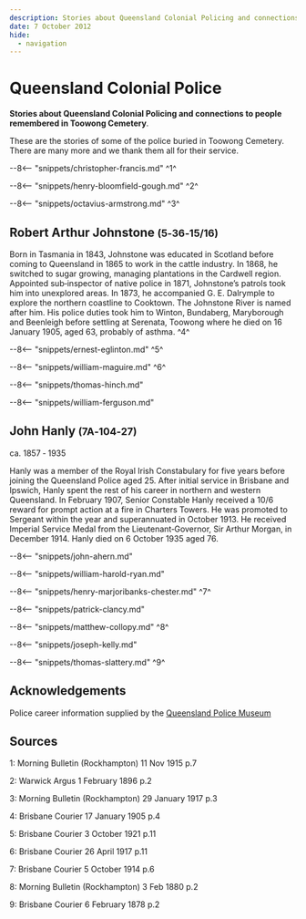 ```yaml
---
description: Stories about Queensland Colonial Policing and connections to people remembered in Toowong Cemetery
date: 7 October 2012
hide:
  - navigation
---
```


# Queensland Colonial Police  

**Stories about Queensland Colonial Policing and connections to people remembered in Toowong Cemetery**.

These are the stories of some of the police buried in Toowong Cemetery. There are many more and we thank them all for their service.

--8<-- "snippets/christopher-francis.md"
^1^

--8<-- "snippets/henry-bloomfield-gough.md"
^2^

--8<-- "snippets/octavius-armstrong.md"
^3^

## Robert Arthur Johnstone <small>(5‑36‑15/16)</small> 

Born in Tasmania in 1843, Johnstone was educated in Scotland before coming to Queensland in 1865 to work in the cattle industry. In 1868, he switched to sugar growing, managing plantations in the Cardwell region. Appointed sub‑inspector of native police in 1871, Johnstone’s patrols took him into unexplored areas. In 1873, he accompanied G. E. Dalrymple to explore the northern coastline to Cooktown. The Johnstone River is named after him. His police duties took him to Winton, Bundaberg, Maryborough and Beenleigh before settling at Serenata, Toowong where he died on 16 January 1905, aged 63, probably of asthma.
^4^

--8<-- "snippets/ernest-eglinton.md"
^5^

--8<-- "snippets/william-maguire.md"
^6^

--8<-- "snippets/thomas-hinch.md"

--8<-- "snippets/william-ferguson.md"

## John Hanly <small>(7A‑104‑27)</small>

ca. 1857 ‑ 1935

Hanly was a member of the Royal Irish Constabulary for five years before joining the Queensland Police aged 25. After initial service in Brisbane and Ipswich, Hanly spent the rest of his career in northern and western Queensland. In February 1907, Senior Constable Hanly received a 10/6 reward for prompt action at a fire in Charters Towers. He was promoted to Sergeant within the year and superannuated in October 1913. He received Imperial Service Medal from the Lieutenant‑Governor, Sir Arthur Morgan, in December 1914. Hanly died on 6 October 1935 aged 76.

--8<-- "snippets/john-ahern.md"

--8<-- "snippets/william-harold-ryan.md"

--8<-- "snippets/henry-marjoribanks-chester.md"
^7^

--8<-- "snippets/patrick-clancy.md"

--8<-- "snippets/matthew-collopy.md"
^8^

--8<-- "snippets/joseph-kelly.md"

--8<-- "snippets/thomas-slattery.md"
^9^

## Acknowledgements

Police career information supplied by the [Queensland Police Museum](https://www.police.qld.gov.au/museum)

## Sources

1: Morning Bulletin (Rockhampton) 11 Nov 1915 p.7

2: Warwick Argus 1 February 1896 p.2

3: Morning Bulletin (Rockhampton) 29 January 1917 p.3

4: Brisbane Courier 17 January 1905 p.4

5: Brisbane Courier 3 October 1921 p.11

6: Brisbane Courier 26 April 1917 p.11

7: Brisbane Courier 5 October 1914 p.6

8: Morning Bulletin (Rockhampton) 3 Feb 1880 p.2

9: Brisbane Courier 6 February 1878 p.2

<!--
<div class="noprint" markdown="1">
## Brochure

[Download the PDF of this walk](../assets/guides/thin-blue-line.pdf), print it, and fold it in half to make an A5 booklet. 
</div>
-->
